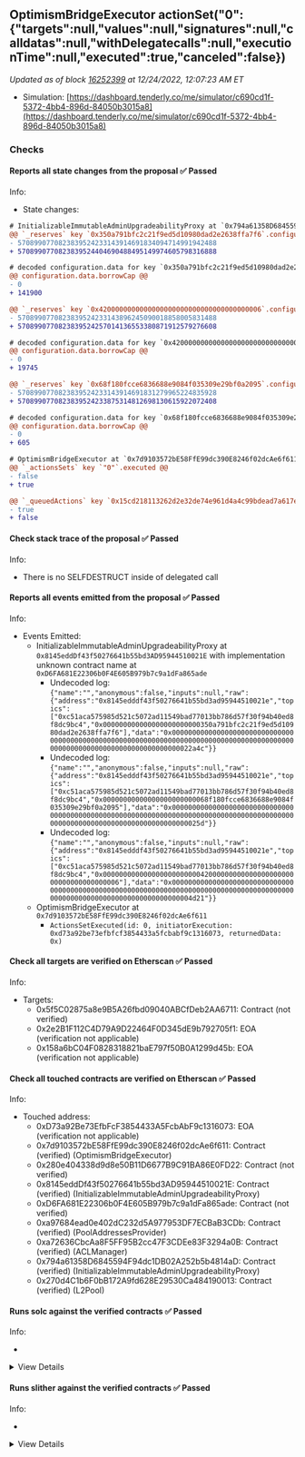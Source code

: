 ## OptimismBridgeExecutor actionSet("0": {"targets":null,"values":null,"signatures":null,"calldatas":null,"withDelegatecalls":null,"executionTime":null,"executed":true,"canceled":false})

_Updated as of block [16252399](https://etherscan.io/block/16252399) at 12/24/2022, 12:07:23 AM ET_

- Simulation: [https://dashboard.tenderly.co/me/simulator/c690cd1f-5372-4bb4-896d-84050b3015a8](https://dashboard.tenderly.co/me/simulator/c690cd1f-5372-4bb4-896d-84050b3015a8)

### Checks

#### Reports all state changes from the proposal ✅ Passed

Info:

- State changes:

```diff
# InitializableImmutableAdminUpgradeabilityProxy at `0x794a61358D6845594F94dc1DB02A252b5b4814aD` with implementation L2Pool at `0x270d4C1b6F0bB172A9fd628E29530Ca484190013`
@@ `_reserves` key `0x350a791bfc2c21f9ed5d10980dad2e2638ffa7f6`.configuration.data @@
- 5708990770823839524233143914691834094714991942488
+ 5708990770823839524404690488495149974605798316888

# decoded configuration.data for key `0x350a791bfc2c21f9ed5d10980dad2e2638ffa7f6` (symbol: LINK)
@@ configuration.data.borrowCap @@
- 0
+ 141900

@@ `_reserves` key `0x4200000000000000000000000000000000000006`.configuration.data @@
- 5708990770823839524233143896245090018858005831488
+ 5708990770823839524257014136553380871912579276608

# decoded configuration.data for key `0x4200000000000000000000000000000000000006` (symbol: WETH)
@@ configuration.data.borrowCap @@
- 0
+ 19745

@@ `_reserves` key `0x68f180fcce6836688e9084f035309e29bf0a2095`.configuration.data @@
- 5708990770823839524233143914691831279965224835928
+ 5708990770823839524233875314812698130615922072408

# decoded configuration.data for key `0x68f180fcce6836688e9084f035309e29bf0a2095` (symbol: WBTC)
@@ configuration.data.borrowCap @@
- 0
+ 605

```

```diff
# OptimismBridgeExecutor at `0x7d9103572bE58FfE99dc390E8246f02dcAe6f611`
@@ `_actionsSets` key `"0"`.executed @@
- false
+ true

@@ `_queuedActions` key `0x15cd218113262d2e32de74e961d4a4c99bdead7a617e261610b708152f3b847c` @@
- true
+ false

```

#### Check stack trace of the proposal ✅ Passed

Info:

- There is no SELFDESTRUCT inside of delegated call

#### Reports all events emitted from the proposal ✅ Passed

Info:

- Events Emitted:
  - InitializableImmutableAdminUpgradeabilityProxy at `0x8145eddDf43f50276641b55bd3AD95944510021E` with implementation unknown contract name at `0xD6FA681E22306b0F4E605B979b7c9a1dFa865ade`
    - Undecoded log: `{"name":"","anonymous":false,"inputs":null,"raw":{"address":"0x8145edddf43f50276641b55bd3ad95944510021e","topics":["0xc51aca575985d521c5072ad11549bad77013bb786d57f30f94b40ed8f8dc9bc4","0x000000000000000000000000350a791bfc2c21f9ed5d10980dad2e2638ffa7f6"],"data":"0x00000000000000000000000000000000000000000000000000000000000000000000000000000000000000000000000000000000000000000000000000022a4c"}}`
    - Undecoded log: `{"name":"","anonymous":false,"inputs":null,"raw":{"address":"0x8145edddf43f50276641b55bd3ad95944510021e","topics":["0xc51aca575985d521c5072ad11549bad77013bb786d57f30f94b40ed8f8dc9bc4","0x00000000000000000000000068f180fcce6836688e9084f035309e29bf0a2095"],"data":"0x0000000000000000000000000000000000000000000000000000000000000000000000000000000000000000000000000000000000000000000000000000025d"}}`
    - Undecoded log: `{"name":"","anonymous":false,"inputs":null,"raw":{"address":"0x8145edddf43f50276641b55bd3ad95944510021e","topics":["0xc51aca575985d521c5072ad11549bad77013bb786d57f30f94b40ed8f8dc9bc4","0x0000000000000000000000004200000000000000000000000000000000000006"],"data":"0x00000000000000000000000000000000000000000000000000000000000000000000000000000000000000000000000000000000000000000000000000004d21"}}`
  - OptimismBridgeExecutor at `0x7d9103572bE58FfE99dc390E8246f02dcAe6f611`
    - `ActionsSetExecuted(id: 0, initiatorExecution: 0xd73a92be73efbfcf3854433a5fcbabf9c1316073, returnedData: 0x)`

#### Check all targets are verified on Etherscan ✅ Passed

Info:

- Targets:
  - 0x5f5C02875a8e9B5A26fbd09040ABCfDeb2AA6711: Contract (not verified)
  - 0x2e2B1F112C4D79A9D22464F0D345dE9b792705f1: EOA (verification not applicable)
  - 0x158a6bC04F0828318821baE797f50B0A1299d45b: EOA (verification not applicable)

#### Check all touched contracts are verified on Etherscan ✅ Passed

Info:

- Touched address:
  - 0xD73a92Be73EfbFcF3854433A5FcbAbF9c1316073: EOA (verification not applicable)
  - 0x7d9103572bE58FfE99dc390E8246f02dcAe6f611: Contract (verified) (OptimismBridgeExecutor)
  - 0x280e404338d9d8e50B11D6677B9C91BA86E0FD22: Contract (not verified)
  - 0x8145eddDf43f50276641b55bd3AD95944510021E: Contract (verified) (InitializableImmutableAdminUpgradeabilityProxy)
  - 0xD6FA681E22306b0F4E605B979b7c9a1dFa865ade: Contract (not verified)
  - 0xa97684ead0e402dC232d5A977953DF7ECBaB3CDb: Contract (verified) (PoolAddressesProvider)
  - 0xa72636CbcAa8F5FF95B2cc47F3CDEe83F3294a0B: Contract (verified) (ACLManager)
  - 0x794a61358D6845594F94dc1DB02A252b5b4814aD: Contract (verified) (InitializableImmutableAdminUpgradeabilityProxy)
  - 0x270d4C1b6F0bB172A9fd628E29530Ca484190013: Contract (verified) (L2Pool)

#### Runs solc against the verified contracts ✅ Passed

Info:

-

<details>
<summary>View Details</summary>
<details>
<summary>View warnings for L2Pool at `0x270d4C1b6F0bB172A9fd628E29530Ca484190013`</summary>

```
INFO:CryticCompile:Source code not available, try to fetch the bytecode only
```

</details>

<details>
<summary>View warnings for InitializableImmutableAdminUpgradeabilityProxy at `0x794a61358D6845594F94dc1DB02A252b5b4814aD` with implementation L2Pool at `0x270d4C1b6F0bB172A9fd628E29530Ca484190013`</summary>

```
INFO:CryticCompile:Source code not available, try to fetch the bytecode only
```

</details>

<details>
<summary>View warnings for OptimismBridgeExecutor at `0x7d9103572bE58FfE99dc390E8246f02dcAe6f611`</summary>

```
INFO:CryticCompile:Source code not available, try to fetch the bytecode only
```

</details>

<details>
<summary>View warnings for InitializableImmutableAdminUpgradeabilityProxy at `0x8145eddDf43f50276641b55bd3AD95944510021E` with implementation unknown contract name at `0xD6FA681E22306b0F4E605B979b7c9a1dFa865ade`</summary>

```
INFO:CryticCompile:Source code not available, try to fetch the bytecode only
```

</details>

<details>
<summary>View warnings for ACLManager at `0xa72636CbcAa8F5FF95B2cc47F3CDEe83F3294a0B`</summary>

```
INFO:CryticCompile:Source code not available, try to fetch the bytecode only
```

</details>

<details>
<summary>View warnings for PoolAddressesProvider at `0xa97684ead0e402dC232d5A977953DF7ECBaB3CDb`</summary>

```
INFO:CryticCompile:Source code not available, try to fetch the bytecode only
```

</details>

</details>

#### Runs slither against the verified contracts ✅ Passed

Info:

-

<details>
<summary>View Details</summary>

<details>
<summary>Slither report for L2Pool at `0x270d4C1b6F0bB172A9fd628E29530Ca484190013`</summary>

```
Source code not available, try to fetch the bytecode only
No contract were found in None, check the correct compilation
No contract was analyzed
0x270d4C1b6F0bB172A9fd628E29530Ca484190013 analyzed (0 contracts with 75 detectors), 0 result(s) found
```

</details>

<details>
<summary>Slither report for InitializableImmutableAdminUpgradeabilityProxy at `0x794a61358D6845594F94dc1DB02A252b5b4814aD` with implementation L2Pool at `0x270d4C1b6F0bB172A9fd628E29530Ca484190013`</summary>

```
Source code not available, try to fetch the bytecode only
No contract were found in None, check the correct compilation
No contract was analyzed
0x794a61358D6845594F94dc1DB02A252b5b4814aD analyzed (0 contracts with 75 detectors), 0 result(s) found
```

</details>

<details>
<summary>Slither report for OptimismBridgeExecutor at `0x7d9103572bE58FfE99dc390E8246f02dcAe6f611`</summary>

```
Source code not available, try to fetch the bytecode only
No contract were found in None, check the correct compilation
No contract was analyzed
0x7d9103572bE58FfE99dc390E8246f02dcAe6f611 analyzed (0 contracts with 75 detectors), 0 result(s) found
```

</details>

<details>
<summary>Slither report for InitializableImmutableAdminUpgradeabilityProxy at `0x8145eddDf43f50276641b55bd3AD95944510021E` with implementation unknown contract name at `0xD6FA681E22306b0F4E605B979b7c9a1dFa865ade`</summary>

```
Source code not available, try to fetch the bytecode only
No contract were found in None, check the correct compilation
No contract was analyzed
0x8145eddDf43f50276641b55bd3AD95944510021E analyzed (0 contracts with 75 detectors), 0 result(s) found
```

</details>

<details>
<summary>Slither report for ACLManager at `0xa72636CbcAa8F5FF95B2cc47F3CDEe83F3294a0B`</summary>

```
Source code not available, try to fetch the bytecode only
No contract were found in None, check the correct compilation
No contract was analyzed
0xa72636CbcAa8F5FF95B2cc47F3CDEe83F3294a0B analyzed (0 contracts with 75 detectors), 0 result(s) found
```

</details>

<details>
<summary>Slither report for PoolAddressesProvider at `0xa97684ead0e402dC232d5A977953DF7ECBaB3CDb`</summary>

```
Source code not available, try to fetch the bytecode only
No contract were found in None, check the correct compilation
No contract was analyzed
0xa97684ead0e402dC232d5A977953DF7ECBaB3CDb analyzed (0 contracts with 75 detectors), 0 result(s) found
```

</details>

</details>
